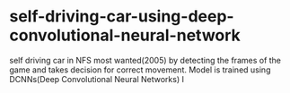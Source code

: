 # self-driving-car-using-deep-convolutional-neural-network

self driving car in NFS most wanted(2005) by detecting the frames of the game and takes decision for correct movement.
Model is trained using DCNNs(Deep Convolutional Neural Networks)
I
